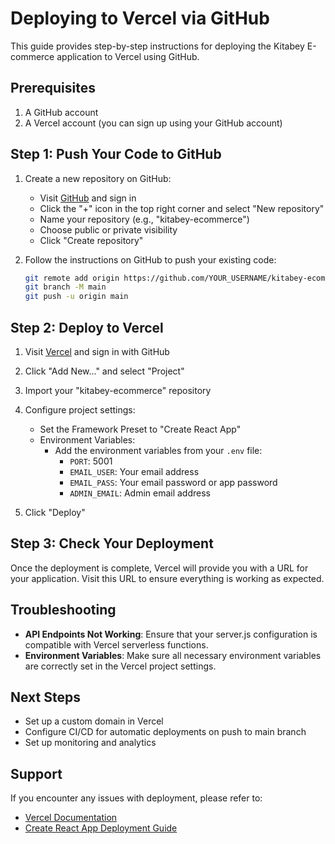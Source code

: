 # Deploying to Vercel via GitHub

This guide provides step-by-step instructions for deploying the Kitabey E-commerce application to Vercel using GitHub.

## Prerequisites

1. A GitHub account
2. A Vercel account (you can sign up using your GitHub account)

## Step 1: Push Your Code to GitHub

1. Create a new repository on GitHub:
   - Visit [GitHub](https://github.com) and sign in
   - Click the "+" icon in the top right corner and select "New repository"
   - Name your repository (e.g., "kitabey-ecommerce")
   - Choose public or private visibility
   - Click "Create repository"

2. Follow the instructions on GitHub to push your existing code:
   ```bash
   git remote add origin https://github.com/YOUR_USERNAME/kitabey-ecommerce.git
   git branch -M main
   git push -u origin main
   ```

## Step 2: Deploy to Vercel

1. Visit [Vercel](https://vercel.com) and sign in with GitHub
2. Click "Add New..." and select "Project"
3. Import your "kitabey-ecommerce" repository
4. Configure project settings:
   - Set the Framework Preset to "Create React App"
   - Environment Variables:
     - Add the environment variables from your `.env` file:
       - `PORT`: 5001
       - `EMAIL_USER`: Your email address
       - `EMAIL_PASS`: Your email password or app password
       - `ADMIN_EMAIL`: Admin email address

5. Click "Deploy"

## Step 3: Check Your Deployment

Once the deployment is complete, Vercel will provide you with a URL for your application. Visit this URL to ensure everything is working as expected.

## Troubleshooting

- **API Endpoints Not Working**: Ensure that your server.js configuration is compatible with Vercel serverless functions.
- **Environment Variables**: Make sure all necessary environment variables are correctly set in the Vercel project settings.

## Next Steps

- Set up a custom domain in Vercel
- Configure CI/CD for automatic deployments on push to main branch
- Set up monitoring and analytics

## Support

If you encounter any issues with deployment, please refer to:
- [Vercel Documentation](https://vercel.com/docs)
- [Create React App Deployment Guide](https://create-react-app.dev/docs/deployment/) 